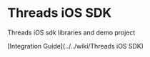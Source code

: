 # Threads iOS SDK
Threads iOS sdk libraries and demo project

[Integration Guide](../../wiki/Threads iOS SDK)
